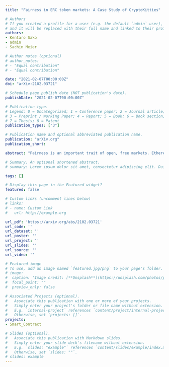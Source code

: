 ```yaml
---
title: "Fairness in ERC token markets: A Case Study of CryptoKitties"

# Authors
# If you created a profile for a user (e.g. the default `admin` user), write the username (folder name) here
# and it will be replaced with their full name and linked to their profile.
authors:
- Kentaro Sako
- admin
- Sachin Meier

# Author notes (optional)
# author_notes:
# - "Equal contribution"
# - "Equal contribution"

date: "2021-02-07T00:00:00Z"
doi: "arXiv:2102.03721"

# Schedule page publish date (NOT publication's date).
publishDate: "2021-02-07T00:00:00Z"

# Publication type.
# Legend: 0 = Uncategorized; 1 = Conference paper; 2 = Journal article;
# 3 = Preprint / Working Paper; 4 = Report; 5 = Book; 6 = Book section;
# 7 = Thesis; 8 = Patent
publication_types: ["3"]

# Publication name and optional abbreviated publication name.
publication: "arXiv.org"
publication_short:

abstract: "Fairness is an important trait of open, free markets. Ethereum is a platform meant to enable digital, decentralized markets. Though many researchers debate the market's fairness, there are few discussions around the fairness of automated markets, such as those hosted on Ethereum. In this paper, using pilot studies, we consider unfair factors caused by adding the program. Because CryptoKitties is one of the major blockchain-based games and has been in operation for an extended period of time, we focus on its market to examine fairness. As a result, we concluded that a gene determination algorithm in this game has little randomness, and a significant advantage to gain profit is given to players who know its bias over those who do not. We state incompleteness and impact of the algorithm and other factors. Besides, we suppose countermeasures to reduce CryptoKitties' unfairness as a market."

# Summary. An optional shortened abstract.
# summary: Lorem ipsum dolor sit amet, consectetur adipiscing elit. Duis posuere tellus ac convallis placerat. Proin tincidunt magna sed ex sollicitudin condimentum.

tags: []

# Display this page in the Featured widget?
featured: false

# Custom links (uncomment lines below)
# links:
# - name: Custom Link
#   url: http://example.org

url_pdf: 'https://arxiv.org/abs/2102.03721'
url_code: ''
url_dataset: ''
url_poster: ''
url_project: ''
url_slides: ''
url_source: ''
url_video: ''

# Featured image
# To use, add an image named `featured.jpg/png` to your page's folder.
# image:
#  caption: 'Image credit: [**Unsplash**](https://unsplash.com/photos/pLCdAaMFLTE)'
#  focal_point: ""
#  preview_only: false

# Associated Projects (optional).
#   Associate this publication with one or more of your projects.
#   Simply enter your project's folder or file name without extension.
#   E.g. `internal-project` references `content/project/internal-project/index.md`.
#   Otherwise, set `projects: []`.
projects:
- Smart_Contract

# Slides (optional).
#   Associate this publication with Markdown slides.
#   Simply enter your slide deck's filename without extension.
#   E.g. `slides: "example"` references `content/slides/example/index.md`.
#   Otherwise, set `slides: ""`.
# slides: example
---
```

